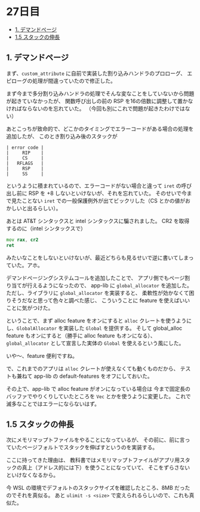 # 27日目

<!-- mtoc-start -->

- [1. デマンドページ](#1-デマンドページ)
- [1.5 スタックの伸長](#15-スタックの伸長)

<!-- mtoc-end -->

## 1. デマンドページ

まず、`custom_attribute` に自前で実装した割り込みハンドラのプロローグ、
エピローグの処理が間違っていたので修正した。

まず今まで多分割り込みハンドラの処理でそんな変なことをしていないから問題が起きていなかったが、
関数呼び出しの前の RSP を16の倍数に調整して置かなければならないのを忘れていた。
（今回も別にこれで問題が起きたわけではない）

あとこっちが致命的で、どこかのタイミングでエラーコードがある場合の処理を追加したが、
このとき割り込み後のスタックが

```text
| error code |
|     RIP    |
|     CS     |
|   RFLAGS   |
|     RSP    |
|     SS     |
```

というように積まれているので、エラーコードがない場合と違って `iret` の呼び出し前に
RSP を +8 しないといけないが、それを忘れていた。
そのせいで今まで見たことない `iret` での一般保護例外が出てビックリした（CS とかの値がおかしいと出るらしい）。

あとは AT&T シンタックスと intel シンタックスに騙されました。
CR2 を取得するのに（intel シンタックスで）

```asm
mov rax, cr2
ret
```

みたいなことをしないといけないが、最近どちらも見るせいで逆に書いてしまっていた。アホ。

デマンドページングシステムコールを追加したことで、
アプリ側でもページ割り当てが行えるようになったので、
app-lib に `global_allocator` を追加した。
ただし、ライブラリに `global_allocator` を実装すると、
柔軟性が効かなくて困りそうだなと思って色々と調べた感じ、
こういうことに feature を使えばいいことに気がつけた。

ということで、まず alloc feature をオンにすると
`alloc` クレートを使うようにし、`GlobalAllocator` を実装した `Global` を提供する。
そして global_alloc feature もオンにすると（勝手に alloc feature もオンになる）、
`global_allocator` として宣言した実体の `Global` を使えるという風にした。

いや～、feature 便利ですね。

で、これまでのアプリは `alloc` クレートが使えなくても動くものだから、
テストも兼ねて app-lib の default-features をオフにしておいた。

その上で、app-lib で alloc feature がオンになっている場合は
今まで固定長のバッファでやりくりしていたところを `Vec` とかを使うように変更した。
これで滅多なことではエラーにならないはず。

## 1.5 スタックの伸長

次にメモリマップトファイルをやることになっているが、
その前に、前に言っていたページフォルトでスタックを伸ばすというのを実装する。

ここに持ってきた理由は、
教科書ではメモリマップトファイルがアプリ用スタックの真上（アドレス的には下）を使うことになっていて、
そこをずらさないといけなくなるから。

今 WSL の環境でデフォルトのスタックサイズを確認したところ、8MB だったのでそれを真似る。
あと `ulimit -s <size>` で変えられるらしいので、これも真似た。
